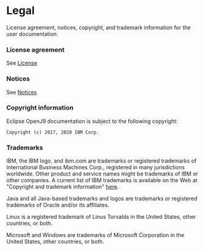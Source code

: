 <!--
* Copyright (c) 2017, 2020 IBM Corp. and others
*
* This program and the accompanying materials are made
* available under the terms of the Eclipse Public License 2.0
* which accompanies this distribution and is available at
* https://www.eclipse.org/legal/epl-2.0/ or the Apache
* License, Version 2.0 which accompanies this distribution and
* is available at https://www.apache.org/licenses/LICENSE-2.0.
*
* This Source Code may also be made available under the
* following Secondary Licenses when the conditions for such
* availability set forth in the Eclipse Public License, v. 2.0
* are satisfied: GNU General Public License, version 2 with
* the GNU Classpath Exception [1] and GNU General Public
* License, version 2 with the OpenJDK Assembly Exception [2].
*
* [1] https://www.gnu.org/software/classpath/license.html
* [2] http://openjdk.java.net/legal/assembly-exception.html
*
* SPDX-License-Identifier: EPL-2.0 OR Apache-2.0 OR GPL-2.0 WITH
* Classpath-exception-2.0 OR LicenseRef-GPL-2.0 WITH Assembly-exception
-->

# Legal

License agreement, notices, copyright, and trademark information for the user documentation.

### License agreement

See [License](https://github.com/eclipse/openj9-docs/blob/master/LICENSE.md)

### Notices

See [Notices](https://github.com/eclipse/openj9-docs/blob/master/NOTICE.md)

### Copyright information

Eclipse OpenJ9 documentation is subject to the following copyright:

    Copyright (c) 2017, 2020 IBM Corp.

### Trademarks

IBM, the IBM logo, and ibm.com are trademarks or registered trademarks of International Business Machines Corp., registered in many jurisdictions worldwide. Other product and service names might be trademarks of IBM or other companies. A current list of IBM trademarks is available on the Web at "Copyright and trademark information"
[here](http://www.ibm.com/legal/copytrade.shtml).

Java and all Java-based trademarks and logos are trademarks or registered trademarks of Oracle and/or its affiliates.

Linux is a registered trademark of Linus Torvalds in the United States, other countries, or both.

Microsoft and Windows are trademarks of Microsoft Corporation in the United States, other countries, or both.
